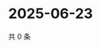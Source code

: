 # 2025-06-23

共 0 条

<!-- BEGIN ZHIHUVIDEO -->
<!-- 最后更新时间 Mon Jun 23 2025 07:10:53 GMT+0800 (China Standard Time) -->

<!-- END ZHIHUVIDEO -->
